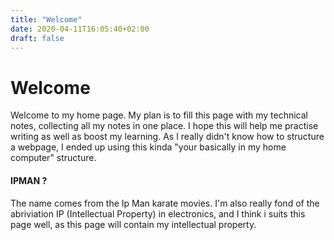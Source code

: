 ```yaml
---
title: "Welcome"
date: 2020-04-11T16:05:40+02:00
draft: false
---
```

# Welcome
Welcome to my home page. My plan is to fill this page with my technical notes, collecting all my notes in one place. I hope this will help me practise writing as well as boost my learning. As I really didn't know how to structure a webpage, I ended up using this kinda "your basically in my home computer" structure.

#### IPMAN ?
The name comes from the Ip Man karate movies. I'm also really fond of the abriviation IP (Intellectual Property) in electronics, and I think i suits this page well, as this page will contain my intellectual property.
